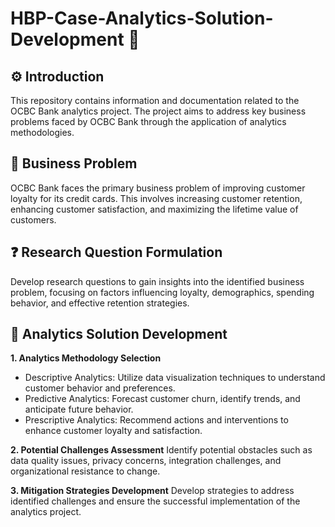 # HBP-Case-Analytics-Solution-Development :bank:

⚙️ Introduction
---
This repository contains information and documentation related to the OCBC Bank analytics project. The project aims to address key business problems faced by OCBC Bank through the application of analytics methodologies.


🚨 Business Problem
---
OCBC Bank faces the primary business problem of improving customer loyalty for its credit cards. This involves increasing customer retention, enhancing customer satisfaction, and maximizing the lifetime value of customers.


:question: Research Question Formulation 
---
Develop research questions to gain insights into the identified business problem, focusing on factors influencing loyalty, demographics, spending behavior, and effective retention strategies.


💭 Analytics Solution Development
---

**1. Analytics Methodology Selection**
- Descriptive Analytics: Utilize data visualization techniques to understand customer behavior and preferences.
- Predictive Analytics: Forecast customer churn, identify trends, and anticipate future behavior.
- Prescriptive Analytics: Recommend actions and interventions to enhance customer loyalty and satisfaction.

**2. Potential Challenges Assessment**
Identify potential obstacles such as data quality issues, privacy concerns, integration challenges, and organizational resistance to change.

**3. Mitigation Strategies Development**
Develop strategies to address identified challenges and ensure the successful implementation of the analytics project.

